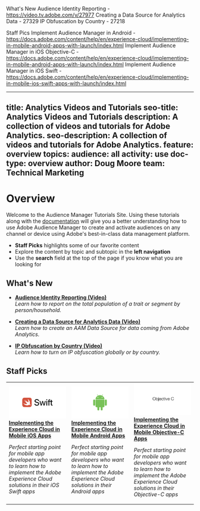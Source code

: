 What's New
Audience Identity Reporting - https://video.tv.adobe.com/v/27977
Creating a Data Source for Analytics Data - 27329
IP Obfuscation by Country - 27218

Staff Pics
Implement Audience Manager in Android - https://docs.adobe.com/content/help/en/experience-cloud/implementing-in-mobile-android-apps-with-launch/index.html
Implement Audience Manager in iOS Objective-C - https://docs.adobe.com/content/help/en/experience-cloud/implementing-in-mobile-android-apps-with-launch/index.html
Implement Audience Manager in iOS Swift - https://docs.adobe.com/content/help/en/experience-cloud/implementing-in-mobile-ios-swift-apps-with-launch/index.html

---
title: Analytics Videos and Tutorials
seo-title: Analytics Videos and Tutorials
description: A collection of videos and tutorials for Adobe Analytics.
seo-description: A collection of videos and tutorials for Adobe Analytics.
feature: overview
topics:
audience: all
activity: use
doc-type: overview
author: Doug Moore
team: Technical Marketing
---

# Overview

Welcome to the Audience Manager Tutorials Site.  Using these tutorials along with the [documentation](https://marketing.adobe.com/resources/help/en_US/aam/) will give you a better understanding how to use Adobe Audience Manager to create and activate audiences on any channel or device using Adobe's best-in-class data management platform.
* **Staff Picks** highlights some of our favorite content
* Explore the content by topic and subtopic in the **left navigation**
* Use the **search** field at the top of the page if you know what you are looking for

## What's New

* **[Audience Identity Reporting (Video)](build-and-manage-audiences/profile-merge/audience-identity-reporting.md)**
    <br>
    *Learn how to report on the total population of a trait or segment by person/household.*

* **[Creating a Data Source for Analytics Data (Video)](setup-and-admin/data-sources/create-a-data-source-for-analytics-data.md)**
    <br>
    *Learn how to create an AAM Data Source for data coming from Adobe Analytics.*

* **[IP Obfuscation by Country (Video)](setup-and-admin/data-governance-and-privacy/ip-obfuscation-by-country.md)**
    <br>
    *Learn how to turn on IP obfuscation globally or by country.*

## Staff Picks

<table>
<tr>
  <td>
    <a href="/experience-cloud.en/blob/master/help/mobile-ios-objective-c-implementation/index.md">
      <img alt="thumbnail image for the 'Implementing the Experience Cloud in Mobile iOS Swift Applications' tutorial" src="assets/thumb_swift.png" />
    </a>
    <div>
      <a href="https://docs.adobe.com/content/help/en/experience-cloud/implementing-in-mobile-ios-swift-apps-with-launch/index.md">
    <strong>Implementing the Experience Cloud in Mobile iOS Apps</strong>
    </a>
    </div>
    <p>
    <em>Perfect starting point for mobile app developers who want to learn how to implement the Adobe Experience Cloud solutions in their iOS Swift apps</em>
    <p>
  </td>
  <td>
    <a href="experience-cloud/implementing-in-mobile-android-apps-with-launch/index.md">
      <img alt="thumbnail image for the 'Implementing the Experience Cloud in Mobile Android Applications' tutorial" src="assets/thumb_android.png" />
    </a>
    <div>
      <a href="experience-cloud/implementing-in-mobile-android-apps-with-launch/index.md">
    <strong>Implementing the Experience Cloud in Mobile Android Apps</strong>
    </a>
    </div>
    <p>
    <em>Perfect starting point for mobile app developers who want to learn how to implement the Adobe Experience Cloud solutions in their Android apps</em>
    <p>
  </td>
  <td>
    <a href="experience-cloud/implementing-in-mobile-objective-c-apps-with-launch/index.md">
      <img alt="thumbnail image for the 'Implementing the Experience Cloud in Mobile Objective-C Applications' tutorial" src="assets/thumb_objective_c.png" />
    </a>
    <div>
      <a href="experience-cloud/implementing-in-mobile-objective-c-apps-with-launch/index.md">
    <strong>Implementing the Experience Cloud in Mobile Objective-C Apps</strong>
    </a>
    </div>
    <p>
    <em>Perfect starting point for mobile app developers who want to learn how to implement the Adobe Experience Cloud solutions in their Objective-C apps</em>
    <p>
  </td>
</tr>
</table>
